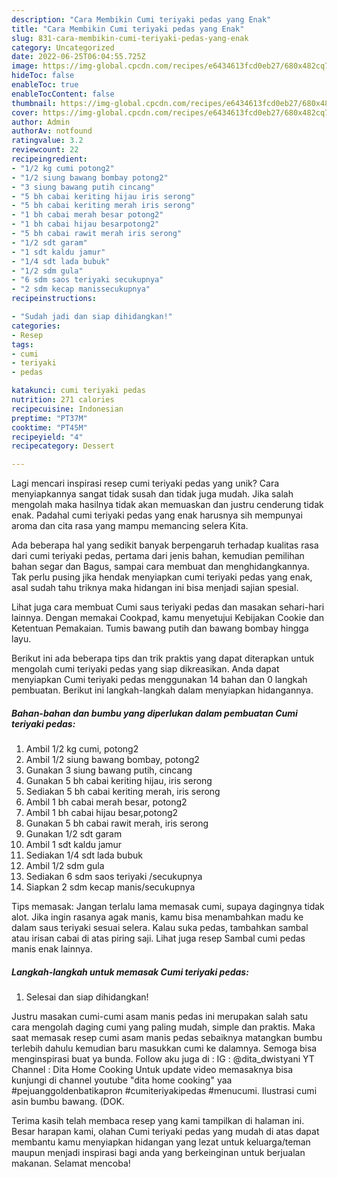 ```yaml
---
description: "Cara Membikin Cumi teriyaki pedas yang Enak"
title: "Cara Membikin Cumi teriyaki pedas yang Enak"
slug: 831-cara-membikin-cumi-teriyaki-pedas-yang-enak
category: Uncategorized
date: 2022-06-25T06:04:55.725Z
image: https://img-global.cpcdn.com/recipes/e6434613fcd0eb27/680x482cq70/cumi-teriyaki-pedas-foto-resep-utama.jpg
hideToc: false
enableToc: true
enableTocContent: false
thumbnail: https://img-global.cpcdn.com/recipes/e6434613fcd0eb27/680x482cq70/cumi-teriyaki-pedas-foto-resep-utama.jpg
cover: https://img-global.cpcdn.com/recipes/e6434613fcd0eb27/680x482cq70/cumi-teriyaki-pedas-foto-resep-utama.jpg
author: Admin
authorAv: notfound
ratingvalue: 3.2
reviewcount: 22
recipeingredient:
- "1/2 kg cumi potong2"
- "1/2 siung bawang bombay potong2"
- "3 siung bawang putih cincang"
- "5 bh cabai keriting hijau iris serong"
- "5 bh cabai keriting merah iris serong"
- "1 bh cabai merah besar potong2"
- "1 bh cabai hijau besarpotong2"
- "5 bh cabai rawit merah iris serong"
- "1/2 sdt garam"
- "1 sdt kaldu jamur"
- "1/4 sdt lada bubuk"
- "1/2 sdm gula"
- "6 sdm saos teriyaki secukupnya"
- "2 sdm kecap manissecukupnya"
recipeinstructions:

- "Sudah jadi dan siap dihidangkan!"
categories:
- Resep
tags:
- cumi
- teriyaki
- pedas

katakunci: cumi teriyaki pedas 
nutrition: 271 calories
recipecuisine: Indonesian
preptime: "PT37M"
cooktime: "PT45M"
recipeyield: "4"
recipecategory: Dessert

---
```





Lagi mencari inspirasi resep cumi teriyaki pedas yang unik? Cara menyiapkannya sangat tidak susah dan tidak juga mudah. Jika salah mengolah maka hasilnya tidak akan memuaskan dan justru cenderung tidak enak. Padahal cumi teriyaki pedas yang enak harusnya sih mempunyai aroma dan cita rasa yang mampu memancing selera Kita.





Ada beberapa hal yang sedikit banyak berpengaruh terhadap kualitas rasa dari cumi teriyaki pedas, pertama dari jenis bahan, kemudian pemilihan bahan segar dan Bagus, sampai cara membuat dan menghidangkannya. Tak perlu pusing jika hendak menyiapkan cumi teriyaki pedas yang enak,      asal sudah tahu triknya maka hidangan ini bisa menjadi sajian spesial.














Lihat juga cara membuat Cumi saus teriyaki pedas dan masakan sehari-hari lainnya. Dengan memakai Cookpad, kamu menyetujui Kebijakan Cookie dan Ketentuan Pemakaian. Tumis bawang putih dan bawang bombay hingga layu.






Berikut ini ada beberapa tips dan trik praktis yang dapat diterapkan untuk mengolah cumi teriyaki pedas yang siap dikreasikan. Anda dapat menyiapkan Cumi teriyaki pedas menggunakan 14 bahan dan 0 langkah pembuatan. Berikut ini langkah-langkah dalam menyiapkan hidangannya.

<!--inarticleads1-->

##### Bahan-bahan dan bumbu yang diperlukan dalam pembuatan Cumi teriyaki pedas:

1. Ambil 1/2 kg cumi, potong2
1. Ambil 1/2 siung bawang bombay, potong2
1. Gunakan 3 siung bawang putih, cincang
1. Gunakan 5 bh cabai keriting hijau, iris serong
1. Sediakan 5 bh cabai keriting merah, iris serong
1. Ambil 1 bh cabai merah besar, potong2
1. Ambil 1 bh cabai hijau besar,potong2
1. Gunakan 5 bh cabai rawit merah, iris serong
1. Gunakan 1/2 sdt garam
1. Ambil 1 sdt kaldu jamur
1. Sediakan 1/4 sdt lada bubuk
1. Ambil 1/2 sdm gula
1. Sediakan 6 sdm saos teriyaki /secukupnya
1. Siapkan 2 sdm kecap manis/secukupnya


Tips memasak: Jangan terlalu lama memasak cumi, supaya dagingnya tidak alot. Jika ingin rasanya agak manis, kamu bisa menambahkan madu ke dalam saus teriyaki sesuai selera. Kalau suka pedas, tambahkan sambal atau irisan cabai di atas piring saji. Lihat juga resep Sambal cumi pedas manis enak lainnya. 

<!--inarticleads2-->

##### Langkah-langkah untuk memasak Cumi teriyaki pedas:


1. Selesai dan siap dihidangkan!

Justru masakan cumi-cumi asam manis pedas ini merupakan salah satu cara mengolah daging cumi yang paling mudah, simple dan praktis. Maka saat memasak resep cumi asam manis pedas sebaiknya matangkan bumbu terlebih dahulu kemudian baru masukkan cumi ke dalamnya. Semoga bisa menginspirasi buat ya bunda. Follow aku juga di : IG : @dita_dwistyani YT Channel : Dita Home Cooking Untuk update video memasaknya bisa kunjungi di channel youtube &#34;dita home cooking&#34; yaa #pejuanggoldenbatikapron #cumiteriyakipedas #menucumi. Ilustrasi cumi asin bumbu bawang. (DOK. 

Terima kasih telah membaca resep yang kami tampilkan di halaman ini. Besar harapan kami, olahan Cumi teriyaki pedas yang mudah di atas dapat membantu kamu menyiapkan hidangan yang lezat untuk keluarga/teman maupun menjadi inspirasi bagi anda yang berkeinginan untuk berjualan makanan. Selamat mencoba!
